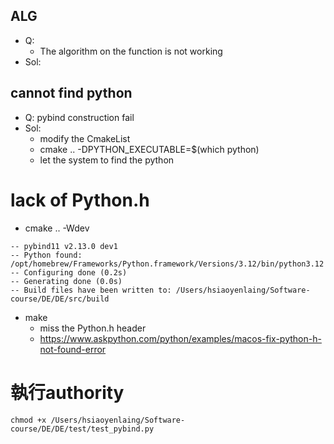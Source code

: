 ## ALG
- Q:
    - The algorithm on the function is not working
- Sol: 

## cannot find python
- Q: pybind construction fail
- Sol:
    - modify the CmakeList
    - cmake .. -DPYTHON_EXECUTABLE=$(which python)
    - let the system to find the python


# lack of Python.h
- cmake .. -Wdev 
```
-- pybind11 v2.13.0 dev1
-- Python found: /opt/homebrew/Frameworks/Python.framework/Versions/3.12/bin/python3.12
-- Configuring done (0.2s)
-- Generating done (0.0s)
-- Build files have been written to: /Users/hsiaoyenlaing/Software-course/DE/DE/src/build

```
- make
    - miss the Python.h header
    - https://www.askpython.com/python/examples/macos-fix-python-h-not-found-error


# 執行authority
```
chmod +x /Users/hsiaoyenlaing/Software-course/DE/DE/test/test_pybind.py
```

